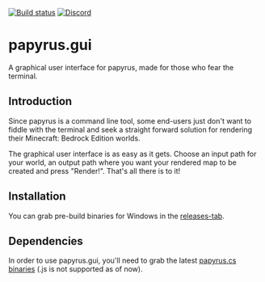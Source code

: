 [![Build status](https://ci.appveyor.com/api/projects/status/de0a189g6farlk2q?svg=true)](https://ci.appveyor.com/project/clarkx86/papyrus-gui) [![Discord](https://img.shields.io/discord/569841820092203011.svg?logo=discord&logoColor=white)](https://discord.gg/J2sBaXa)
# papyrus.gui
A graphical user interface for papyrus, made for those who fear the terminal.

## Introduction
Since papyrus is a command line tool, some end-users just don't want to fiddle with the terminal and seek a straight forward solution for rendering their Minecraft: Bedrock Edition worlds.

The graphical user interface is as easy as it gets. Choose an input path for your world, an output path where you want your rendered map to be created and press "Render!". That's all there is to it!

## Installation
You can grab pre-build binaries for Windows in the [releases-tab](https://github.com/clarkx86/papyrus-gui/releases).

## Dependencies
In order to use papyrus.gui, you'll need to grab the latest [papyrus.cs binaries](https://github.com/mjungnickel18/papyruscs/releases) (.js is not supported as of now).
